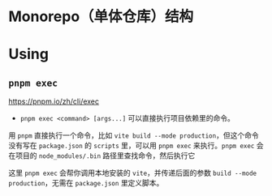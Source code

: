 # Monorepo（单体仓库）结构



# Using

## `pnpm exec`

https://pnpm.io/zh/cli/exec

- `pnpm exec <command> [args...]` 可以直接执行项目依赖里的命令。


用 `pnpm` 直接执行一个命令，比如 `vite build --mode production`，但这个命令没有写在 `package.json` 的 `scripts` 里，可以用 `pnpm exec` 来执行。`pnpm exec` 会在项目的 `node_modules/.bin` 路径里查找命令，然后执行它

这里 `pnpm exec` 会帮你调用本地安装的 `vite`，并传递后面的参数 `build --mode production`，无需在 `package.json` 里定义脚本。